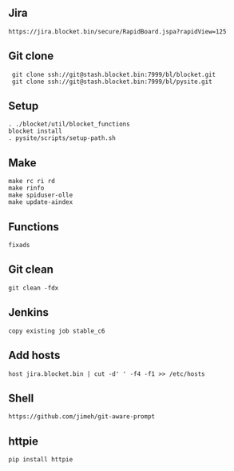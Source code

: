 ## Jira

    https://jira.blocket.bin/secure/RapidBoard.jspa?rapidView=125

## Git clone

     git clone ssh://git@stash.blocket.bin:7999/bl/blocket.git
     git clone ssh://git@stash.blocket.bin:7999/bl/pysite.git

## Setup

    . ./blocket/util/blocket_functions
    blocket install
    . pysite/scripts/setup-path.sh

## Make

    make rc ri rd
    make rinfo
    make spiduser-olle
    make update-aindex

## Functions

    fixads

## Git clean

    git clean -fdx

## Jenkins

    copy existing job stable_c6

## Add hosts

    host jira.blocket.bin | cut -d' ' -f4 -f1 >> /etc/hosts

## Shell

    https://github.com/jimeh/git-aware-prompt

## httpie

    pip install httpie
